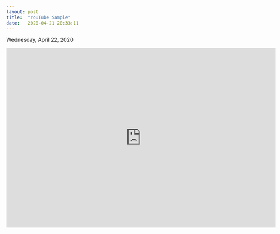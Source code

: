 ```yaml
---
layout: post
title:  "YouTube Sample"
date:   2020-04-21 20:33:11
---
```

Wednesday, April 22, 2020

<iframe class="madtinker_main" width="720" height="480" src="https://www.youtube.com/embed/y78W8e_zeTg" align="center" frameborder="0" allow="accelerometer; autoplay; encrypted-media; gyroscope; picture-in-picture" allowfullscreen></iframe>
